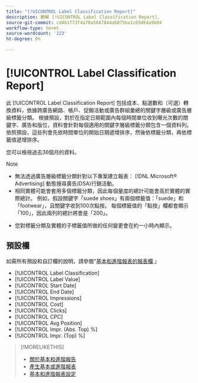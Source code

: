 ```yaml
---
title: "[!UICONTROL Label Classification Report]"
description: 瞭解 [!UICONTROL Label Classification Report].
source-git-commit: cd461f73f4a70a5647844a6075ba1c65d64a9b04
workflow-type: tm+mt
source-wordcount: '223'
ht-degree: 0%

---
```


# [!UICONTROL Label Classification Report]

此 [!UICONTROL Label Classification Report] 包括成本、點選數和（可選）轉換資料，依據跨廣告網路、帳戶、促銷活動或廣告群組彙總的關鍵字層級或廣告層級標籤分類。 根據預設，對於在指定日期範圍內每個時間單位收到曝光次數的關鍵字、廣告和版位，資料會針對每個適用的關鍵字層級標籤分類包含一個資料列。 依照預設，這些列會先依時間單位的開始日期遞增排序，然後依標籤分類，再依標籤值遞增排序。

您可以檢視過去36個月的資料。

>[!NOTE]
>
>* 無法透過廣告層級標籤分類針對以下專案建立報表： [!DNL Microsoft® Advertising] 動態搜尋廣告(DSA)行銷活動。
>* 相同實體可能會套用多個標籤分類，因此每個量度的總計可能會高於實體的實際總計。 例如，假設關鍵字「suede shoes」有兩個標籤值：「suede」和「footwear」，且關鍵字收到100次點按。 每個標籤值的「點按」欄都會顯示「100」，因此兩列的總計將會是「200」。

* 您對標籤分類及實體的子標籤值所做的任何變更會在約一小時內顯示。

## 預設欄

如需所有預設和自訂欄的說明，請參閱&quot;[基本和進階報表的報表欄](basic-advanced-report-columns.md).」

* [!UICONTROL Label Classification]
* [!UICONTROL Label Value]
* [!UICONTROL Start Date]
* [!UICONTROL End Date]
* [!UICONTROL Impressions]
* [!UICONTROL Cost]
* [!UICONTROL Clicks]
* [!UICONTROL CPC]
* [!UICONTROL Avg Position]
* [!UICONTROL Impr. (Abs. Top) %]
* [!UICONTROL Impr. (Top) %]

>[!MORELIKETHIS]
>
>* [關於基本和進階報告](basic-advanced-report-about.md)
>* [產生基本或進階報表](basic-advanced-report-generate.md)
>* [基本和進階報表設定](basic-advanced-report-settings.md)

